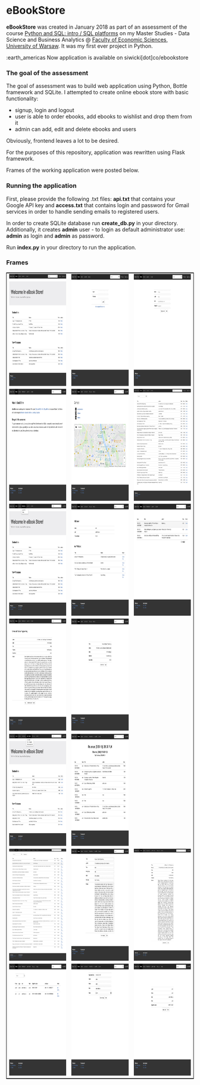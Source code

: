 # eBookStore

**eBookStore** was created in January 2018 as part of an assessment of the course [Python and SQL: intro / SQL platforms](https://usosweb.wne.uw.edu.pl/kontroler.php?_action=katalog2/przedmioty/pokazPrzedmiot&prz_kod=2400-DS1SQL) on my Master Studies - Data Science and Business Analytics @ [Faculty of Economic Sciences, University of Warsaw](www.wne.uw.edu.pl). It was my first ever project in Python.

:earth_americas Now application is available on siwicki[dot]co/ebookstore 


### The goal of the assessment

The goal of assessment was to build web application using Python, Bottle framework and SQLite. I attempted to create online ebook store with basic functionality:
- signup, login and logout
- user is able to order ebooks, add ebooks to wishlist and drop them from it
- admin can add, edit and delete ebooks and users

Obviously, frontend leaves a lot to be desired.

For the purposes of this repository, application was rewritten using Flask framework. 

Frames of the working application were posted below.

### Running the application

First, please provide the following .txt files: **api.txt** that contains your Google API key and **access.txt** that contains login and password for Gmail services in order to handle sending emails to registered users.

In order to create SQLite database run **create_db.py** in your directory. Additionally, it creates **admin** user - to login as default administrator use: **admin** as login and **admin** as password.

Run **index.py** in your directory to run the application.


### Frames

<table style = "border: 1px solid black;">
  <tr>
    <td><img src="src/index.jpg" width="300" height = "300"></td>
    <td><img src="src/login.jpg" width="300" height = "300"></td>
    <td><img src="src/signup.jpg" width="300" height = "300"></td>
  </tr>
  <tr>
    <td><img src="src/about.jpg" width="300" height = "300"></td>
    <td><img src="src/contact.jpg" width="300" height = "300"></td>
    <td><img src="src/search.jpg" width="300" height = "300"></td>
  </tr>
  <tr>
    <td><img src="src/index-user.jpg" width="300" height = "300"></td>
    <td><img src="src/profile.jpg" width="300" height = "300"></td>
    <td><img src="src/orders.jpg" width="300" height = "300"></td>
  </tr>
  <tr>
    <td><img src="src/details.jpg" width="300" height = "300"></td>
    <td><img src="src/buy.jpg" width="300" height = "300"></td>
    <td></td>
  </tr>
  <tr>
    <td><img src="src/index-admin.jpg" width="300" height = "300"></td>
    <td><img src="src/sales.jpg" width="300" height = "300"></td>
    <td></td>
  </tr>
  <tr>
    <td><img src="src/all-ebooks.jpg" width="300" height = "300"></td>
    <td><img src="src/edit-ebook.jpg" width="300" height = "300"></td>
    <td><img src="src/del-ebook.jpg" width="300" height = "300"></td>
  </tr>
  <tr>
    <td><img src="src/users.jpg" width="300" height = "300"></td>
    <td><img src="src/edit-user.jpg" width="300" height = "300"></td>
    <td><img src="src/del-user.jpg" width="300" height = "300"></td>
  </tr>
</table>
 
